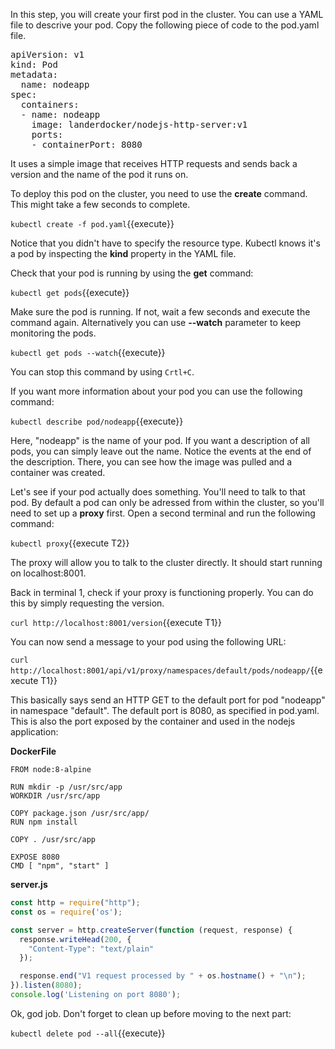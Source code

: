In this step, you will create your first pod in the cluster. You can use a YAML file to descrive your pod.
Copy the following piece of code to the pod.yaml file.

<pre class="file"
  data-filename="./pod.yaml"
  data-target="replace">
apiVersion: v1
kind: Pod
metadata:
  name: nodeapp
spec:
  containers:
  - name: nodeapp
    image: landerdocker/nodejs-http-server:v1
    ports:
    - containerPort: 8080
</pre>

It uses a simple image that receives HTTP requests and sends back a version and the name of the pod it runs on.

To deploy this pod on the cluster, you need to use the **create** command. This might take a few seconds to complete.

`kubectl create -f pod.yaml`{{execute}}

Notice that you didn't have to specify the resource type. Kubectl knows it's a pod by inspecting the **kind** property in the YAML file.

Check that your pod is running by using the **get** command:

`kubectl get pods`{{execute}}

Make sure the pod is running. If not, wait a few seconds and execute the command again. Alternatively you can use **--watch** parameter to keep monitoring the pods.

`kubectl get pods --watch`{{execute}}

You can stop this command by using `Crtl+C`.

If you want more information about your pod you can use the following command:

`kubectl describe pod/nodeapp`{{execute}}

Here, "nodeapp" is the name of your pod. If you want a description of all pods, you can simply leave out the name. Notice the events at the end of the description. There, you can see how the image was pulled and a container was created.

Let's see if your pod actually does something. You'll need to talk to that pod. By default a pod can only be adressed from within the cluster, so you'll need to set up a **proxy** first.
Open a second terminal and run the following command:

`kubectl proxy`{{execute T2}}

The proxy will allow you to talk to the cluster directly. It should start running on localhost:8001.

Back in terminal 1, check if your proxy is functioning properly. You can do this by simply requesting the version.

`curl http://localhost:8001/version`{{execute T1}}

You can now send a message to your pod using the following URL:

`curl http://localhost:8001/api/v1/proxy/namespaces/default/pods/nodeapp/`{{execute T1}}

This basically says send an HTTP GET to the default port for pod "nodeapp" in namespace "default". The default port is 8080, as specified in pod.yaml. This is also the port exposed by the container and used in the nodejs application:

**DockerFile**
```docker
FROM node:8-alpine

RUN mkdir -p /usr/src/app
WORKDIR /usr/src/app

COPY package.json /usr/src/app/
RUN npm install

COPY . /usr/src/app

EXPOSE 8080
CMD [ "npm", "start" ]
```

**server.js**
```javascript
const http = require("http");
const os = require('os');

const server = http.createServer(function (request, response) {
  response.writeHead(200, {
    "Content-Type": "text/plain"
  });

  response.end("V1 request processed by " + os.hostname() + "\n");
}).listen(8080);
console.log('Listening on port 8080');
```

Ok, god job. Don't forget to clean up before moving to the next part:

`kubectl delete pod --all`{{execute}}
